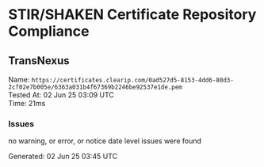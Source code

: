 # STIR/SHAKEN Certificate Repository Compliance

## TransNexus

Name: `https://certificates.clearip.com/0ad527d5-8153-4dd6-80d3-2cf02e7b005e/6363a031b4f67369b2246be92537e1de.pem`\
Tested At: 02 Jun 25 03:09 UTC\
Time: 21ms

### Issues

no warning, or error, or notice date level issues were found

Generated: 02 Jun 25 03:45 UTC